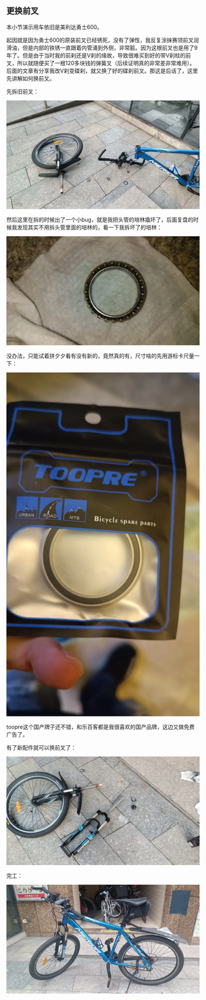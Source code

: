 ## 更换前叉
本小节演示用车依旧是美利达勇士600。

起因就是因为勇士600的原装前叉已经锈死，没有了弹性，我反复涂抹赛领前叉润滑油，但是内部的铁锈一直跟着内管涌到外侧，非常脏。因为这根前叉也是用了9年了。但是由于当时我的前刹还是V刹的缘故，导致很难买到好的带V刹柱的前叉，所以就随便买了一根120多块钱的弹簧叉（后续证明真的非常差非常难用）。后面的文章有分享我改V刹变碟刹，就又换了好的碟刹前叉。那这是后话了，这里先讲解如何换前叉。

先拆旧前叉：

![拆](../images/0-维修自行车/13-更换前叉/拆.webp)

然后这里在拆的时候出了一个小bug，就是我把头管的培林撬坏了，后面复盘的时候我发现其实不用拆头管里面的培林的，看一下我拆坏了的培林：

![坏培林](../images/0-维修自行车/13-更换前叉/坏培林.webp)

没办法，只能试着拼夕夕看有没有新的，竟然真的有，尺寸啥的先用游标卡尺量一下：

![新培林](../images/0-维修自行车/13-更换前叉/新培林.webp)

toopre这个国产牌子还不错，和乐百客都是我很喜欢的国产品牌，这边又做免费广告了。

有了新配件就可以换前叉了：

![换前叉](../images/0-维修自行车/13-更换前叉/换前叉.webp)

完工：

![完工](../images/0-维修自行车/13-更换前叉/完工.webp)